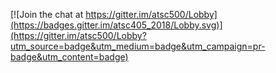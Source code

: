[![Join the chat at https://gitter.im/atsc500/Lobby](https://badges.gitter.im/atsc405_2018/Lobby.svg)](https://gitter.im/atsc500/Lobby?utm_source=badge&utm_medium=badge&utm_campaign=pr-badge&utm_content=badge)
